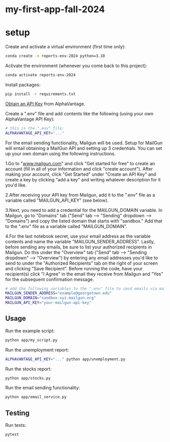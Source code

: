 # my-first-app-fall-2024

# setup

Create and activate a virtual environment (first time only):

```sh
conda create -n reports-env-2024 python=3.10
```

Activate the environment (whenever you come back to this project):
```sh
conda activate reports-env-2024
```

Install packages:

```sh
pip install -r requirements.txt
```

[Obtain an API Key](https://www.alphavantage.co/support/#api-key) from AlphaVantage.

Create a ".env" file and add contents like the following (using your own AlphaVantage API Key):

```sh
# this is the ".env" file:
ALPHAVANTAGE_API_KEY="..."
```

For the email sending functionality, Mailgun will be used. Setup for MailGun will entail  obtaining a MailGun API and setting up 3 credentials. You can set up your own domain using the following instructions. 

1.Go to "www.mailgun.com" and click "Get started for free" to create an account (fill in all of your information and click "create account"). After making your account, click "Get Started" under "Create an API Key" and create a key by clicking "add a key" and writing whatever description for it you'd like.

2.After receiving your API key from Mailgun, add it to the ".env" file as a variable called "MAILGUN_API_KEY" (see below).

3.Next, you need to add a credential for the MAILGUN_DOMAIN variable. In Mailgun, go to "Domains" tab ("Send" tab --> "Sending" dropdown --> "Domains") and copy the listed domain that starts with "sandbox." Add that to the ".env" file as a variable called "MAILGUN_DOMAIN".

4.For the last notebook secret, use your email address as the variable contents and name the variable "MAILGUN_SENDER_ADDRESS". Lastly, before sending any emails, be sure to list your authorized recipients in Mailgun. Do this under the "Overview" tab ("Send" tab --> "Sending dropdown" --> "Overview") by entering any email addresses you'd like to send to under the "Authorized Recipients" tab on the right of your screen and clicking "Save Recipient". Before running the code, have your recipient(s) click "I Agree" in the email they receive from Mailgun and "Yes" for the subsequent confirmation message. 

```sh
# add the following variables to the ".env" file to send emails via mailgun
MAILGUN_SENDER_ADDRESS="example@georgetown.edu"
MAILGUN_DOMAIN="sandbox-xyz.mailgun.org"
MAILGUN_API_KEY="your-mailgun-api-key"
```

## Usage

Run the example script:

```sh
python app/my_script.py
```

Run the unemployment report:

```sh
ALPHAVANTAGE_API_KEY="..." python app/unemployment.py
```

Run the stocks report:

```sh
python app/stocks.py
```

Run the email sending functionality:

```sh
python app/email_service.py
```



## Testing

Run tests: 
```sh
pytest
```